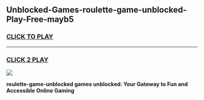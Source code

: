 
## Unblocked-Games-roulette-game-unblocked-Play-Free-mayb5
<h3>
<a href="https://premium76.site?title=roulette-game-unblocked&ref=23A">CLICK TO PLAY</a></h3>
<hr>

<h3>
<a href="https://premium76.site?title=roulette-game-unblocked&ref=23A">CLICK 2 PLAY</a>
  
</h3>

<a href="https://premium76.site?title=roulette-game-unblocked&ref=23A"><img src="https://clearcache.store/games.png"></a>


**roulette-game-unblocked games unblocked: Your Gateway to Fun and Accessible Online Gaming**
